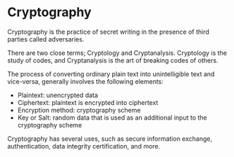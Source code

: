 # Cryptography

Cryptography is the practice of secret writing in the presence of third parties called adversaries. 

There are two close terms; Cryptology and Cryptanalysis. Cryptology is the study of codes, and 
Cryptanalysis is the art of breaking codes of others. 

The process of converting ordinary plain text into unintelligible text and vice-versa, generally
involves the following elements:

- Plaintext: unencrypted data
- Ciphertext: plaintext is encrypted into ciphertext
- Encryption method: cryptography scheme
- Key or Salt: random data that is used as an additional input to the cryptography scheme

Cryptography has several uses, such as secure information exchange, authentication, data integrity
certification, and more.

